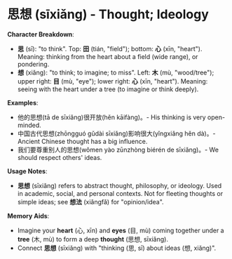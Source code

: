 # **思想 (sīxiǎng) - Thought; Ideology**

**Character Breakdown**:  
- **思** (sī): "to think". Top: **田** (tián, "field"); bottom: **心** (xīn, "heart"). Meaning: thinking from the heart about a field (wide range), or pondering.  
- **想** (xiǎng): "to think; to imagine; to miss". Left: **木** (mù, "wood/tree"); upper right: **目** (mù, "eye"); lower right: **心** (xīn, "heart"). Meaning: seeing with the heart under a tree (to imagine or think deeply).

**Examples**:  
- 他的思想(tā de sīxiǎng)很开放(hěn kāifàng)。- His thinking is very open-minded.  
- 中国古代思想(zhōngguó gǔdài sīxiǎng)影响很大(yǐngxiǎng hěn dà)。- Ancient Chinese thought has a big influence.  
- 我们要尊重别人的思想(wǒmen yào zūnzhòng biérén de sīxiǎng)。- We should respect others' ideas.

**Usage Notes**:  
- **思想** (sīxiǎng) refers to abstract thought, philosophy, or ideology. Used in academic, social, and personal contexts. Not for fleeting thoughts or simple ideas; see **想法** (xiǎngfǎ) for "opinion/idea".

**Memory Aids**:  
- Imagine your **heart** (心, xīn) and **eyes** (目, mù) coming together under a **tree** (木, mù) to form a deep **thought** (思想, sīxiǎng).  
- Connect **思想** (sīxiǎng) with "thinking (思, sī) about ideas (想, xiǎng)".